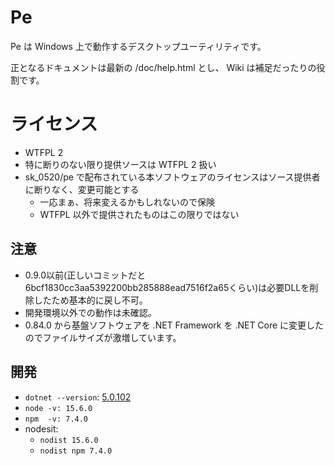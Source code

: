 # Pe

Pe は Windows 上で動作するデスクトップユーティリティです。

正となるドキュメントは最新の <Pe>/doc/help.html とし、 Wiki は補足だったりの役割です。


# ライセンス

* WTFPL 2
* 特に断りのない限り提供ソースは WTFPL 2 扱い
* sk_0520/pe で配布されている本ソフトウェアのライセンスはソース提供者に断りなく、変更可能とする
  * 一応まぁ、将来変えるかもしれないので保険
  * WTFPL 以外で提供されたものはこの限りではない


## 注意

* 0.9.0以前(正しいコミットだと6bcf1830cc3aa5392200bb285888ead7516f2a65くらい)は必要DLLを削除したため基本的に戻し不可。
* 開発環境以外での動作は未確認。
* 0.84.0 から基盤ソフトウェアを .NET Framework を .NET Core に変更したのでファイルサイズが激増しています。

## 開発

* `dotnet --version`: [5.0.102](https://dotnet.microsoft.com/download/dotnet/5.0)
* `node -v: 15.6.0`
* `npm  -v: 7.4.0`
* nodesit:
    * `nodist 15.6.0`
    * `nodist npm 7.4.0`


